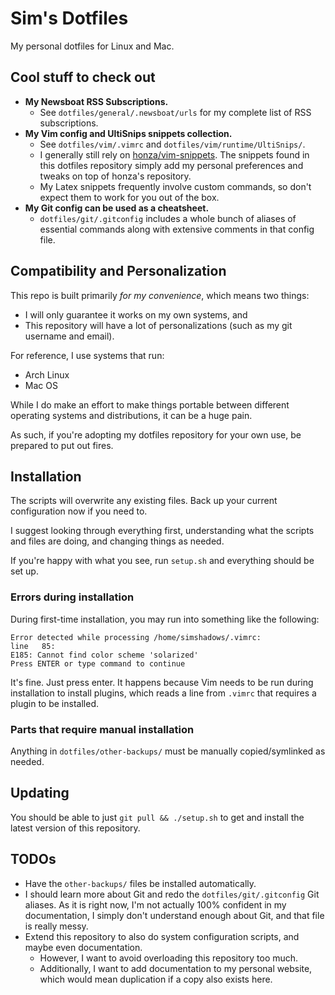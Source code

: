 # Sim's Dotfiles

My personal dotfiles for Linux and Mac.

## Cool stuff to check out

- **My Newsboat RSS Subscriptions.**
    - See `dotfiles/general/.newsboat/urls` for my complete list of RSS subscriptions.
- **My Vim config and UltiSnips snippets collection.**
    - See `dotfiles/vim/.vimrc` and `dotfiles/vim/runtime/UltiSnips/`.
    - I generally still rely on [honza/vim-snippets](https://github.com/honza/vim-snippets). The snippets found in this dotfiles repository simply add my personal preferences and tweaks on top of honza's repository.
    - My Latex snippets frequently involve custom commands, so don't expect them to work for you out of the box.
- **My Git config can be used as a cheatsheet.**
    - `dotfiles/git/.gitconfig` includes a whole bunch of aliases of essential commands along with extensive comments in that config file.

## Compatibility and Personalization

This repo is built primarily *for my convenience*, which means two things:

- I will only guarantee it works on my own systems, and
- This repository will have a lot of personalizations (such as my git username and email).

For reference, I use systems that run:

- Arch Linux
- Mac OS

While I do make an effort to make things portable between different operating systems and distributions, it can be a huge pain.

As such, if you're adopting my dotfiles repository for your own use, be prepared to put out fires.

## Installation

The scripts will overwrite any existing files. Back up your current configuration now if you need to.

I suggest looking through everything first, understanding what the scripts and files are doing, and changing things as needed.

If you're happy with what you see, run `setup.sh` and everything should be set up.

### Errors during installation

During first-time installation, you may run into something like the following:

```
Error detected while processing /home/simshadows/.vimrc:
line   85:
E185: Cannot find color scheme 'solarized'
Press ENTER or type command to continue
```

It's fine. Just press enter. It happens because Vim needs to be run during installation to install plugins, which reads a line from `.vimrc` that requires a plugin to be installed.

### Parts that require manual installation

Anything in `dotfiles/other-backups/` must be manually copied/symlinked as needed.

## Updating

You should be able to just `git pull && ./setup.sh` to get and install the latest version of this repository.

## TODOs

- Have the `other-backups/` files be installed automatically.
- I should learn more about Git and redo the `dotfiles/git/.gitconfig` Git aliases. As it is right now, I'm not actually 100% confident in my documentation, I simply don't understand enough about Git, and that file is really messy.
- Extend this repository to also do system configuration scripts, and maybe even documentation.
    - However, I want to avoid overloading this repository too much.
    - Additionally, I want to add documentation to my personal website, which would mean duplication if a copy also exists here.

